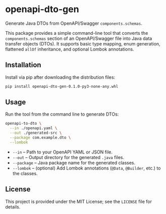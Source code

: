 # openapi-dto-gen

Generate Java DTOs from OpenAPI/Swagger `components.schemas`.

This package provides a simple command-line tool that converts the `components.schemas` section of an OpenAPI/Swagger file into Java data transfer objects (DTOs). It supports basic type mapping, enum generation, flattened `allOf` inheritance, and optional Lombok annotations.

## Installation

Install via pip after downloading the distribution files:

```bash
pip install openapi-dto-gen-0.1.0-py3-none-any.whl
```

## Usage

Run the tool from the command line to generate DTOs:

```bash
openapi-to-dto \
  --in ./openapi.yaml \
  --out ./generated-src \
  --package com.example.dto \
  --lombok
```

* `--in` – Path to your OpenAPI YAML or JSON file.
* `--out` – Output directory for the generated `.java` files.
* `--package` – Java package name for the generated classes.
* `--lombok` – (optional) Add Lombok annotations (`@Data`, `@Builder`, etc.) to the classes.

## License

This project is provided under the MIT License; see the `LICENSE` file for details.